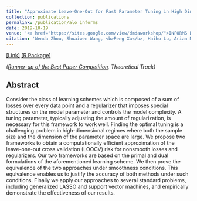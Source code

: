 ```yaml
---
title: "Approximate Leave-One-Out for Fast Parameter Tuning in High Dimensions"
collection: publications
permalink: /publication/alo_informs
date: 2019-10-19
venue: '<a href="https://sites.google.com/view/dmdaworkshop/">INFORMS Data Mining and Decision Analysis Workshop</a>'
citation: 'Wenda Zhou, Shuaiwen Wang, <b>Peng Xu</b>, Haiho Lu, Arian Maleki, Vahab Mirrokni. &quot;Approximate Leave-One-Out for Fast Parameter Tuning in High Dimensions.&quot; <i>2019 INFORMS Workshop on Data Mining and Decision Analytics</i>. Oct 2019.'
---
```

[[Link]](http://francis-hsu.github.io/files/alo_informs.pdf) [[R Package]](https://github.com/wendazhou/alocv-package) 

*([Runner-up of the Best Paper Competition](https://connect.informs.org/data-mining/awards/new-item222758479866), Theoretical Track)*

## Abstract
Consider the class of learning schemes which is composed of a sum of losses over every data point and a regularizer that imposes special structures on the model parameter and controls the model complexity. A tuning parameter, typically adjusting the amount of regularization, is necessary for this framework to work well. Finding the optimal tuning is a challenging problem in high-dimensional regimes where both the sample size and the dimension of the parameter space are large. We propose two frameworks to obtain a computationally efficient approximation of the leave-one-out cross validation (LOOCV) risk for nonsmooth losses and regularizers. Our two frameworks are based on the primal and dual formulations of the aforementioned learning scheme. We then prove the equivalence of the two approaches under smoothness conditions. This equivalence enables us to justify the accuracy of both methods under such conditions. Finally we apply our approaches to several standard problems, including generalized LASSO and support vector machines, and empirically demonstrate the effectiveness of our results.